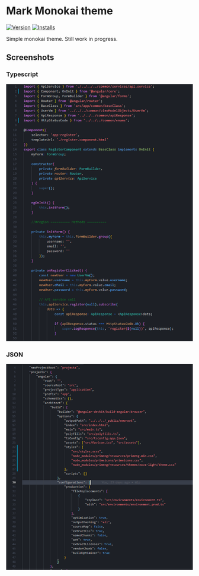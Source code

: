 # Mark Monokai theme

[![Version](https://vsmarketplacebadge.apphb.com/version/markrup.mark-monokai.svg)](https://marketplace.visualstudio.com/items?itemName=markrup.mark-monokai) [![Installs](https://vsmarketplacebadge.apphb.com/installs/markrup.mark-monokai.svg)](https://marketplace.visualstudio.com/items?itemName=markrup.mark-monokai)

Simple monokai theme. Still work in progress.

## Screenshots

### Typescript

![[Screenshot]](typescript.png)

### JSON

![[Screenshot]](json.png)
